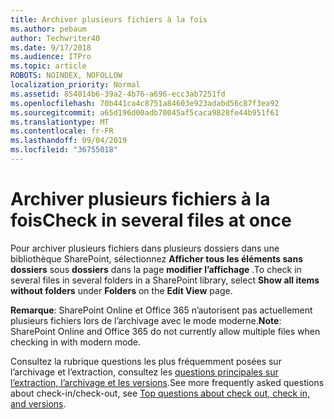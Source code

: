 ```yaml
---
title: Archiver plusieurs fichiers à la fois
ms.author: pebaum
author: Techwriter40
ms.date: 9/17/2018
ms.audience: ITPro
ms.topic: article
ROBOTS: NOINDEX, NOFOLLOW
localization_priority: Normal
ms.assetid: 854014b6-39a2-4b76-a696-ecc3ab7251fd
ms.openlocfilehash: 70b441ca4c8751a84603e923adabd56c87f3ea92
ms.sourcegitcommit: a65d196d00adb70045af5caca9828fe44b951f61
ms.translationtype: MT
ms.contentlocale: fr-FR
ms.lasthandoff: 09/04/2019
ms.locfileid: "36755018"
---
```

# <a name="check-in-several-files-at-once"></a><span data-ttu-id="ac06a-102">Archiver plusieurs fichiers à la fois</span><span class="sxs-lookup"><span data-stu-id="ac06a-102">Check in several files at once</span></span>

<span data-ttu-id="ac06a-103">Pour archiver plusieurs fichiers dans plusieurs dossiers dans une bibliothèque SharePoint, sélectionnez **Afficher tous les éléments sans dossiers** sous **dossiers** dans la page **modifier l’affichage** .</span><span class="sxs-lookup"><span data-stu-id="ac06a-103">To check in several files in several folders in a SharePoint library, select **Show all items without folders** under **Folders** on the **Edit View** page.</span></span> 
  
 <span data-ttu-id="ac06a-104">**Remarque**: SharePoint Online et Office 365 n’autorisent pas actuellement plusieurs fichiers lors de l’archivage avec le mode moderne.</span><span class="sxs-lookup"><span data-stu-id="ac06a-104">**Note**: SharePoint Online and Office 365 do not currently allow multiple files when checking in with modern mode.</span></span> 
  
<span data-ttu-id="ac06a-105">Consultez la rubrique questions les plus fréquemment posées sur l’archivage et l’extraction, consultez les [questions principales sur l’extraction, l’archivage et les versions](https://go.microsoft.com/fwlink/?linkid=2018786).</span><span class="sxs-lookup"><span data-stu-id="ac06a-105">See more frequently asked questions about check-in/check-out, see [Top questions about check out, check in, and versions](https://go.microsoft.com/fwlink/?linkid=2018786).</span></span>
  

